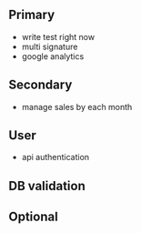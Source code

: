 ## Primary
- write test right now
- multi signature
- google analytics
## Secondary
- manage sales by each month
## User
- api authentication


## DB validation
## Optional
